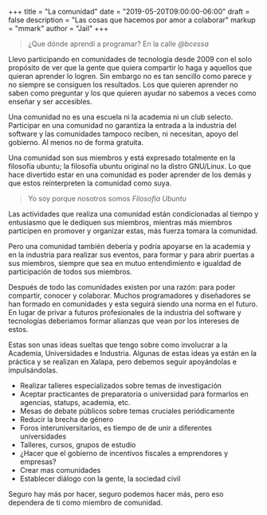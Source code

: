 +++
title = "La comunidad"
date = "2019-05-20T09:00:00-06:00"
draft = false
description = "Las cosas que hacemos por amor a colaborar"
markup = "mmark"
author = "Jail"
+++


> ¿Que dónde aprendí a programar? En la calle *@bcessa*

Llevo participando en comunidades de tecnología desde 2009 con el solo propósito de ver que la gente que quiera compartir lo haga y aquellos que quieran aprender lo logren. Sin embargo no es tan sencillo como parece y no siempre se consiguen los resultados. Los que quieren aprender no saben como preguntar y los que quieren ayudar no sabemos a veces como enseñar y ser accesibles.

Una comunidad no es una escuela ni la academia ni un club selecto. Participar en una comunidad no garantiza la entrada a la industria del software y las comunidades tampoco reciben, ni necesitan, apoyo del gobierno. Al menos no de forma gratuita.

Una comunidad son sus miembros y está expresado totalmente en la filosofía ubuntu; la filosofía ubuntu original no la distro GNU/Linux. Lo que hace divertido estar en una comunidad es poder aprender de los demás y que estos reinterpreten la comunidad como suya.

> Yo soy porque nosotros somos *Filosofía Ubuntu*

Las actividades que realiza una comunidad están condicionadas al tiempo y entusiasmo que le dediquen sus miembros, mientras más miembros participen en promover y organizar estas, más fuerza tomara la comunidad.

Pero una comunidad también debería y podría apoyarse en la academia y en la industria para realizar sus eventos, para formar y para abrir puertas a sus miembros, siempre que sea en mutuo entendimiento e igualdad de participación de todos sus miembros.

Después de todo las comunidades existen por una razón: para poder compartir, conocer y colaborar. Muchos programadores y diseñadores se han formado en comunidades y esta seguirá siendo una norma en el futuro. En lugar de privar a futuros profesionales de la industria del software y tecnologías deberiamos formar alianzas que vean por los intereses de estos.

Estas son unas ideas sueltas que tengo sobre como involucrar a la Academia, Universidades e Industria. Algunas de estas ideas ya están en la práctica y se realizan en Xalapa, pero debemos seguir apoyándolas e impulsándolas.

* Realizar talleres especializados sobre temas de investigación
* Aceptar practicantes de preparatoria o universidad para formarlos en agencias, statups, academia, etc.
* Mesas de debate públicos sobre temas cruciales periódicamente
* Reducir la brecha de género
* Foros interuniversitarios, es tiempo de de unir a diferentes universidades
* Talleres, cursos, grupos de estudio
* ¿Hacer que el gobierno de incentivos fiscales a emprendores y empresas?
* Crear mas comunidades
* Establecer diálogo con la gente, la sociedad civil

Seguro hay más por hacer, seguro podemos hacer más, pero eso dependera de ti como miembro de comunidad.


